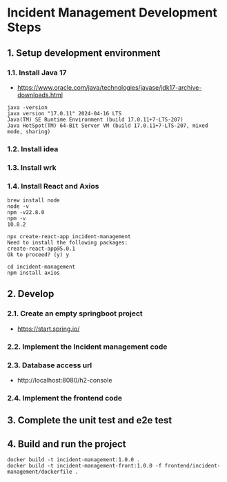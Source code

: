 # Incident Management Development Steps
## 1. Setup development environment
### 1.1. Install Java 17
- https://www.oracle.com/java/technologies/javase/jdk17-archive-downloads.html
```angular2html
java -version 
java version "17.0.11" 2024-04-16 LTS
Java(TM) SE Runtime Environment (build 17.0.11+7-LTS-207)
Java HotSpot(TM) 64-Bit Server VM (build 17.0.11+7-LTS-207, mixed mode, sharing)
```

### 1.2. Install idea
### 1.3. Install wrk
### 1.4. Install React and Axios
```angular2html
brew install node  
node -v                                                                                                                                                                
npm -v22.8.0
npm -v
10.8.2

npx create-react-app incident-management
Need to install the following packages:
create-react-app@5.0.1
Ok to proceed? (y) y

cd incident-management
npm install axios
```

## 2. Develop
### 2.1. Create an empty springboot project
- https://start.spring.io/

### 2.2. Implement the Incident management code 

### 2.3. Database access url 
- http://localhost:8080/h2-console

### 2.4. Implement the frontend code

## 3. Complete the unit test and e2e test 

## 4. Build and run the project
```angular2html
docker build -t incident-management:1.0.0 .
docker build -t incident-management-front:1.0.0 -f frontend/incident-management/dockerfile .
```